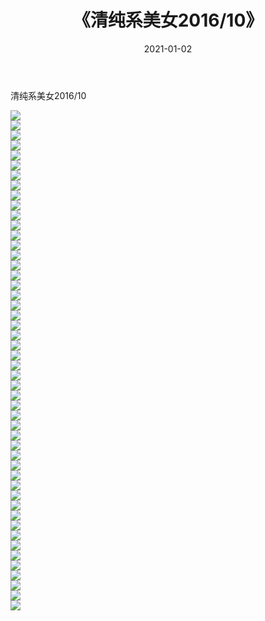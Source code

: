 ﻿---
layout: post
title:  《清纯系美女2016/10》
date:   2021-01-02
img: http://pic.660000.xyz/1:/清纯系美女/2016/10/000.jpg
categories: [美女, 清纯, 唯美]
---

清纯系美女2016/10

 ![](http://pic.660000.xyz/1:/清纯系美女/2016/10/001.jpg) <br>![](http://pic.660000.xyz/1:/清纯系美女/2016/10/002.jpg) <br>![](http://pic.660000.xyz/1:/清纯系美女/2016/10/003.jpg) <br>![](http://pic.660000.xyz/1:/清纯系美女/2016/10/004.jpg) <br>![](http://pic.660000.xyz/1:/清纯系美女/2016/10/005.jpg) <br>![](http://pic.660000.xyz/1:/清纯系美女/2016/10/006.jpg) <br>![](http://pic.660000.xyz/1:/清纯系美女/2016/10/007.jpg) <br>![](http://pic.660000.xyz/1:/清纯系美女/2016/10/008.jpg) <br>![](http://pic.660000.xyz/1:/清纯系美女/2016/10/009.jpg) <br>![](http://pic.660000.xyz/1:/清纯系美女/2016/10/010.jpg) <br>![](http://pic.660000.xyz/1:/清纯系美女/2016/10/011.jpg) <br>![](http://pic.660000.xyz/1:/清纯系美女/2016/10/012.jpg) <br>![](http://pic.660000.xyz/1:/清纯系美女/2016/10/013.jpg) <br>![](http://pic.660000.xyz/1:/清纯系美女/2016/10/014.jpg) <br>![](http://pic.660000.xyz/1:/清纯系美女/2016/10/015.jpg) <br>![](http://pic.660000.xyz/1:/清纯系美女/2016/10/016.jpg) <br>![](http://pic.660000.xyz/1:/清纯系美女/2016/10/017.jpg) <br>![](http://pic.660000.xyz/1:/清纯系美女/2016/10/018.jpg) <br>![](http://pic.660000.xyz/1:/清纯系美女/2016/10/019.jpg) <br>![](http://pic.660000.xyz/1:/清纯系美女/2016/10/020.jpg) <br>![](http://pic.660000.xyz/1:/清纯系美女/2016/10/021.jpg) <br>![](http://pic.660000.xyz/1:/清纯系美女/2016/10/022.jpg) <br>![](http://pic.660000.xyz/1:/清纯系美女/2016/10/023.jpg) <br>![](http://pic.660000.xyz/1:/清纯系美女/2016/10/024.jpg) <br>![](http://pic.660000.xyz/1:/清纯系美女/2016/10/025.jpg) <br>![](http://pic.660000.xyz/1:/清纯系美女/2016/10/026.jpg) <br>![](http://pic.660000.xyz/1:/清纯系美女/2016/10/027.jpg) <br>![](http://pic.660000.xyz/1:/清纯系美女/2016/10/028.jpg) <br>![](http://pic.660000.xyz/1:/清纯系美女/2016/10/029.jpg) <br>![](http://pic.660000.xyz/1:/清纯系美女/2016/10/030.jpg) <br>![](http://pic.660000.xyz/1:/清纯系美女/2016/10/031.jpg) <br>![](http://pic.660000.xyz/1:/清纯系美女/2016/10/032.jpg) <br>![](http://pic.660000.xyz/1:/清纯系美女/2016/10/033.jpg) <br>![](http://pic.660000.xyz/1:/清纯系美女/2016/10/034.jpg) <br>![](http://pic.660000.xyz/1:/清纯系美女/2016/10/035.jpg) <br>![](http://pic.660000.xyz/1:/清纯系美女/2016/10/036.jpg) <br>![](http://pic.660000.xyz/1:/清纯系美女/2016/10/037.jpg) <br>![](http://pic.660000.xyz/1:/清纯系美女/2016/10/038.jpg) <br>![](http://pic.660000.xyz/1:/清纯系美女/2016/10/039.jpg) <br>![](http://pic.660000.xyz/1:/清纯系美女/2016/10/040.jpg) <br>![](http://pic.660000.xyz/1:/清纯系美女/2016/10/041.jpg) <br>![](http://pic.660000.xyz/1:/清纯系美女/2016/10/042.jpg) <br>![](http://pic.660000.xyz/1:/清纯系美女/2016/10/043.jpg) <br>![](http://pic.660000.xyz/1:/清纯系美女/2016/10/044.jpg) <br>![](http://pic.660000.xyz/1:/清纯系美女/2016/10/045.jpg) <br>![](http://pic.660000.xyz/1:/清纯系美女/2016/10/046.jpg) <br>![](http://pic.660000.xyz/1:/清纯系美女/2016/10/047.jpg) <br>![](http://pic.660000.xyz/1:/清纯系美女/2016/10/048.jpg) <br>![](http://pic.660000.xyz/1:/清纯系美女/2016/10/049.jpg) <br>![](http://pic.660000.xyz/1:/清纯系美女/2016/10/050.jpg) <br>